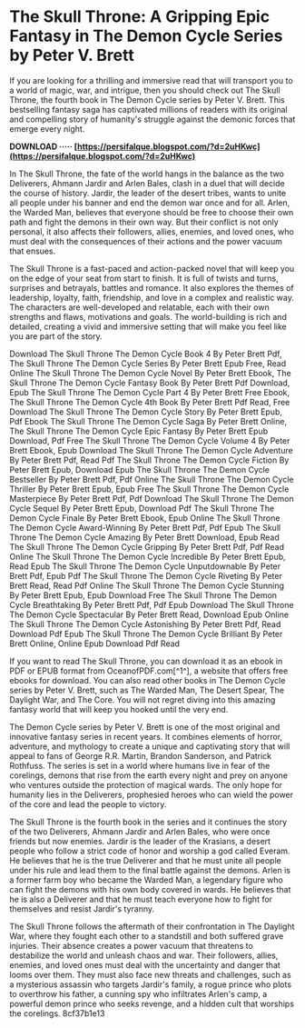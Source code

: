
 
# The Skull Throne: A Gripping Epic Fantasy in The Demon Cycle Series by Peter V. Brett
 
If you are looking for a thrilling and immersive read that will transport you to a world of magic, war, and intrigue, then you should check out The Skull Throne, the fourth book in The Demon Cycle series by Peter V. Brett. This bestselling fantasy saga has captivated millions of readers with its original and compelling story of humanity's struggle against the demonic forces that emerge every night.
 
**DOWNLOAD ····· [https://persifalque.blogspot.com/?d=2uHKwc](https://persifalque.blogspot.com/?d=2uHKwc)**


 
In The Skull Throne, the fate of the world hangs in the balance as the two Deliverers, Ahmann Jardir and Arlen Bales, clash in a duel that will decide the course of history. Jardir, the leader of the desert tribes, wants to unite all people under his banner and end the demon war once and for all. Arlen, the Warded Man, believes that everyone should be free to choose their own path and fight the demons in their own way. But their conflict is not only personal, it also affects their followers, allies, enemies, and loved ones, who must deal with the consequences of their actions and the power vacuum that ensues.
 
The Skull Throne is a fast-paced and action-packed novel that will keep you on the edge of your seat from start to finish. It is full of twists and turns, surprises and betrayals, battles and romance. It also explores the themes of leadership, loyalty, faith, friendship, and love in a complex and realistic way. The characters are well-developed and relatable, each with their own strengths and flaws, motivations and goals. The world-building is rich and detailed, creating a vivid and immersive setting that will make you feel like you are part of the story.
 
Download The Skull Throne The Demon Cycle Book 4 By Peter Brett Pdf,  The Skull Throne The Demon Cycle Series By Peter Brett Epub Free,  Read Online The Skull Throne The Demon Cycle Novel By Peter Brett Ebook,  The Skull Throne The Demon Cycle Fantasy Book By Peter Brett Pdf Download,  Epub The Skull Throne The Demon Cycle Part 4 By Peter Brett Free Ebook,  The Skull Throne The Demon Cycle 4th Book By Peter Brett Pdf Read,  Free Download The Skull Throne The Demon Cycle Story By Peter Brett Epub,  Pdf Ebook The Skull Throne The Demon Cycle Saga By Peter Brett Online,  The Skull Throne The Demon Cycle Epic Fantasy By Peter Brett Epub Download,  Pdf Free The Skull Throne The Demon Cycle Volume 4 By Peter Brett Ebook,  Epub Download The Skull Throne The Demon Cycle Adventure By Peter Brett Pdf,  Read Pdf The Skull Throne The Demon Cycle Fiction By Peter Brett Epub,  Download Epub The Skull Throne The Demon Cycle Bestseller By Peter Brett Pdf,  Pdf Online The Skull Throne The Demon Cycle Thriller By Peter Brett Epub,  Epub Free The Skull Throne The Demon Cycle Masterpiece By Peter Brett Pdf,  Pdf Download The Skull Throne The Demon Cycle Sequel By Peter Brett Epub,  Download Pdf The Skull Throne The Demon Cycle Finale By Peter Brett Ebook,  Epub Online The Skull Throne The Demon Cycle Award-Winning By Peter Brett Pdf,  Pdf Epub The Skull Throne The Demon Cycle Amazing By Peter Brett Download,  Epub Read The Skull Throne The Demon Cycle Gripping By Peter Brett Pdf,  Pdf Read Online The Skull Throne The Demon Cycle Incredible By Peter Brett Epub,  Read Epub The Skull Throne The Demon Cycle Unputdownable By Peter Brett Pdf,  Epub Pdf The Skull Throne The Demon Cycle Riveting By Peter Brett Read,  Read Pdf Online The Skull Throne The Demon Cycle Stunning By Peter Brett Epub,  Epub Download Free The Skull Throne The Demon Cycle Breathtaking By Peter Brett Pdf,  Pdf Epub Download The Skull Throne The Demon Cycle Spectacular By Peter Brett Read,  Download Epub Online The Skull Throne The Demon Cycle Astonishing By Peter Brett Pdf,  Read Download Pdf Epub The Skull Throne The Demon Cycle Brilliant By Peter Brett Online,  Online Epub Download Pdf Read
 
If you want to read The Skull Throne, you can download it as an ebook in PDF or EPUB format from OceanofPDF.com[^1^], a website that offers free ebooks for download. You can also read other books in The Demon Cycle series by Peter V. Brett, such as The Warded Man, The Desert Spear, The Daylight War, and The Core. You will not regret diving into this amazing fantasy world that will keep you hooked until the very end.
  
The Demon Cycle series by Peter V. Brett is one of the most original and innovative fantasy series in recent years. It combines elements of horror, adventure, and mythology to create a unique and captivating story that will appeal to fans of George R.R. Martin, Brandon Sanderson, and Patrick Rothfuss. The series is set in a world where humans live in fear of the corelings, demons that rise from the earth every night and prey on anyone who ventures outside the protection of magical wards. The only hope for humanity lies in the Deliverers, prophesied heroes who can wield the power of the core and lead the people to victory.
 
The Skull Throne is the fourth book in the series and it continues the story of the two Deliverers, Ahmann Jardir and Arlen Bales, who were once friends but now enemies. Jardir is the leader of the Krasians, a desert people who follow a strict code of honor and worship a god called Everam. He believes that he is the true Deliverer and that he must unite all people under his rule and lead them to the final battle against the demons. Arlen is a former farm boy who became the Warded Man, a legendary figure who can fight the demons with his own body covered in wards. He believes that he is also a Deliverer and that he must teach everyone how to fight for themselves and resist Jardir's tyranny.
 
The Skull Throne follows the aftermath of their confrontation in The Daylight War, where they fought each other to a standstill and both suffered grave injuries. Their absence creates a power vacuum that threatens to destabilize the world and unleash chaos and war. Their followers, allies, enemies, and loved ones must deal with the uncertainty and danger that looms over them. They must also face new threats and challenges, such as a mysterious assassin who targets Jardir's family, a rogue prince who plots to overthrow his father, a cunning spy who infiltrates Arlen's camp, a powerful demon prince who seeks revenge, and a hidden cult that worships the corelings.
 8cf37b1e13
 
